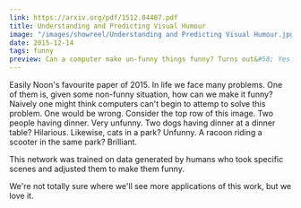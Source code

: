 ```yaml
---
link: https://arxiv.org/pdf/1512.04407.pdf
title: Understanding and Predicting Visual Humour
image: "/images/showreel/Understanding and Predicting Visual Humour.jpg"
date: 2015-12-14
tags: funny
preview: Can a computer make un-funny things funny? Turns out&#58; Yes.
---
```


Easily Noon's favourite paper of 2015. In life we face many problems. One of them
is, given some non-funny situation, how can we make it funny? Naively one
might think computers can't begin to attemp to solve this problem. One would
be wrong. Consider the top row of this image. Two people having dinner. Very
unfunny. Two dogs having dinner at a dinner table? Hilarious. Likewise, cats
in a park? Unfunny. A racoon riding a scooter in the same park? Brilliant.

This network was trained on data generated by humans who took specific scenes
and adjusted them to make them funny.

We're not totally sure where we'll see more applications of this work, but we
love it.
